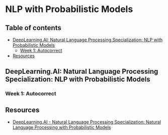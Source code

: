 # NLP with Probabilistic Models
## Table of contents
- [DeepLearning.AI: Natural Language Processing Specialization: NLP with Probabilistic Models](#DeepLearning.AI-Natural-Language-Processing-Specialization-NLP-with-Probabilistic-Models)
  - [Week 1: Autocorrect](Week-1-Autocorrect) 
- [Resources](#Resources)

## DeepLearning.AI: Natural Language Processing Specialization: NLP with Probabilistic Models
### Week 1: Autocorrect

## Resources
* [DeepLearning.AI - Natural Language Processing Specialization: Natural Language Processing with Probabilistic Models
](https://www.coursera.org/learn/probabilistic-models-in-nlp)
